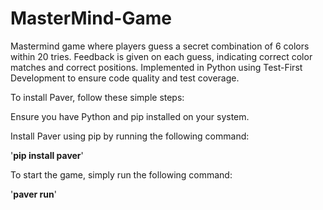 # MasterMind-Game
Mastermind game where players guess a secret combination of 6 colors within 20 tries. Feedback is given on each guess, indicating correct color matches and correct positions. Implemented in Python using Test-First Development to ensure code quality and test coverage.

To install Paver, follow these simple steps:

Ensure you have Python and pip installed on your system.

Install Paver using pip by running the following command:

'**pip install paver**'

To start the game, simply run the following command:

'**paver run**'







